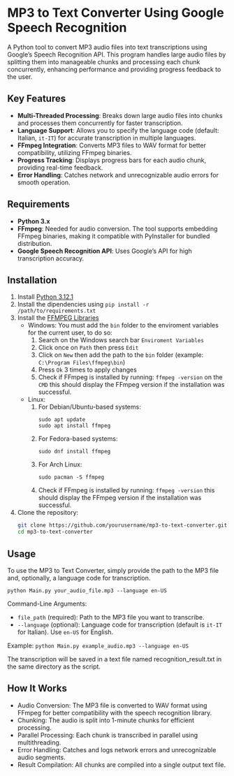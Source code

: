 # MP3 to Text Converter Using Google Speech Recognition

A Python tool to convert MP3 audio files into text transcriptions using Google’s Speech Recognition API. This program handles large audio files by splitting them into manageable chunks and processing each chunk concurrently, enhancing performance and providing progress feedback to the user. 

## Key Features
- **Multi-Threaded Processing**: Breaks down large audio files into chunks and processes them concurrently for faster transcription.
- **Language Support**: Allows you to specify the language code (default: Italian, `it-IT`) for accurate transcription in multiple languages.
- **FFmpeg Integration**: Converts MP3 files to WAV format for better compatibility, utilizing FFmpeg binaries.
- **Progress Tracking**: Displays progress bars for each audio chunk, providing real-time feedback.
- **Error Handling**: Catches network and unrecognizable audio errors for smooth operation.

## Requirements
- **Python 3.x**
- **FFmpeg**: Needed for audio conversion. The tool supports embedding FFmpeg binaries, making it compatible with PyInstaller for bundled distribution.
- **Google Speech Recognition API**: Uses Google’s API for high transcription accuracy.

## Installation

1. Install [Python 3.12.1](https://www.python.org/downloads/)
2. Install the dipendencies using ```pip install -r /path/to/requirements.txt```
4. Install the [FFMPEG Libraries](https://ffmpeg.org/download.html)
   - Windows:
     You must add the `bin` folder to the enviroment variables for the current user, to do so:
      1. Search on the Windows search bar ```Enviroment Variables```
      2. Click once on `Path` then press `Edit`
      3. Click on `New` then add the path to the `bin` folder (example: ```C:\Program Files\ffmpeg\bin```)
      4. Press `Ok` 3 times to apply changes
      5. Check if FFmpeg is installed by running: ```ffmpeg -version``` on the `CMD` this should display the FFmpeg version if the installation was successful.
    - Linux:
       1. For Debian/Ubuntu-based systems:
            ```
            sudo apt update
            sudo apt install ffmpeg
            ```
      2. For Fedora-based systems:
            ```
         sudo dnf install ffmpeg
            ```
      4. For Arch Linux:
            ```
         sudo pacman -S ffmpeg
            ```
      5. Check if FFmpeg is installed by running: ```ffmpeg -version``` this should display the FFmpeg version if the installation was successful.
5. Clone the repository:
   ```bash
   git clone https://github.com/yourusername/mp3-to-text-converter.git
   cd mp3-to-text-converter
   ```


## Usage
To use the MP3 to Text Converter, simply provide the path to the MP3 file and, optionally, a language code for transcription.

```python Main.py your_audio_file.mp3 --language en-US```

Command-Line Arguments:
- `file_path` (required): Path to the MP3 file you want to transcribe.
- `--language` (optional): Language code for transcription (default is `it-IT` for Italian). Use `en-US` for English.

Example:
`python Main.py example_audio.mp3 --language en-US` 

The transcription will be saved in a text file named recognition_result.txt in the same directory as the script.

## How It Works
- Audio Conversion: The MP3 file is converted to WAV format using FFmpeg for better compatibility with the speech recognition library.
- Chunking: The audio is split into 1-minute chunks for efficient processing.
- Parallel Processing: Each chunk is transcribed in parallel using multithreading.
- Error Handling: Catches and logs network errors and unrecognizable audio segments.
- Result Compilation: All chunks are compiled into a single output text file.
